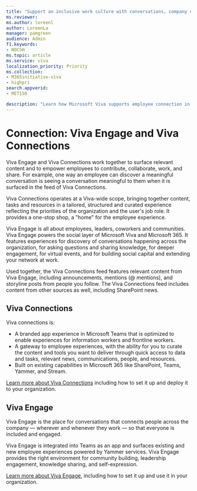 ```yaml
---
title: "Support an inclusive work culture with conversations, company news, and shared interests."
ms.reviewer: 
ms.author: loreenl
author: LoreenLa
manager: pamgreen
audience: Admin
f1.keywords:
- NOCSH
ms.topic: article
ms.service: viva
localization_priority: Priority
ms.collection:  
- M365initiative-viva
- highpri
search.appverid:
- MET150

description: "Learn how Microsoft Viva supports employee connection in your organization"
---
```


# Connection: Viva Engage and Viva Connections

Viva Engage and Viva Connections work together to surface relevant content and to empower employees to contribute, collaborate, work, and share. For example, one way an employee can discover a meaningful conversation is seeing a conversation meaningful to them when it is surfaced in the feed of Viva Connections.

Viva Connections operates at a Viva-wide scope, bringing together content, tasks and resources in a tailored, structured and curated experience reflecting the priorities of the organization and the user's job role. It provides a one-stop shop, a "home" for the employee experience.

Viva Engage is all about employees, leaders, coworkers and communities. Viva Engage powers the social layer of Microsoft Viva and Microsoft 365. It features experiences for discovery of conversations happening across the organization, for asking questions and sharing knowledge, for deeper engagement, for virtual events, and for building social capital and extending your network at work.

Used together, the Viva Connections feed features relevant content from Viva Engage, including announcements, mentions (@ mentions), and storyline posts from people you follow. The Viva Connections feed includes content from other sources as well, including SharePoint news.


## Viva Connections

Viva connections is:

* A branded app experience in Microsoft Teams that is optimized to enable experiences for information workers and frontline workers.
* A gateway to employee experiences, with the ability for you to curate the content and tools you want to deliver through quick access to data and tasks, relevant news, communications, people, and resources.
* Built on existing capabilities in Microsoft 365 like SharePoint, Teams, Yammer, and Stream.

[Learn more about Viva Connections](/viva/connections/viva-connections-overview) including how to set it up and deploy it to your organization.

## Viva Engage

Viva Engage is the place for conversations that connects people across the company — wherever and whenever they work — so that everyone is included and engaged.

Viva Engage is integrated into Teams as an app and surfaces existing and new employee experiences powered by Yammer services. Viva Engage provides the right environment for community building, leadership engagement, knowledge sharing, and self-expression.

[Learn more about Viva Engage](/viva/engage/overview), including how to set it up and use it in your organization.
